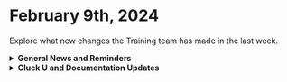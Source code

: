 # February 9th, 2024

Explore what new changes the Training team has made in the last week.

<details>

<summary><strong>General News and Reminders</strong></summary>

* **Game Tip for the Week:** Since you're obviously done with the games I recommended last week (And Palworld since I forgot that), download that demo of Final Fantasy VII Rebirth and be so overwhelmed with epic nostalgia that you weep. Not that I did that...
* **SHOUT OUT** to Muhsin, Sarah, and Kal for successfully taking our [foundations-certification.md](../../cluck-university/rewst-foundations-10x/foundations-certification.md "mention")Exam, and collecting your prestigious **Certified Rewster** badge in Discord.&#x20;
* For those joining us at Right of Boom who couldn't get into the pre-day, we've opened up more seats! You can modify your registration to add out pre-day now!
* Join us in our [Cluck-U Discord channel](https://discord.com/channels/936789089703845988/1121465945295167588) if you have any questions, comments, or concerns!

</details>

<details>

<summary><strong>Cluck U and Documentation Updates</strong></summary>

**What's New at Cluck University?**

* Added a [welcome-and-enrollment.md](../../cluck-university/welcome-and-enrollment.md "mention")page to sign up for our live course schedule and access all the resources you need to get started!
* Updated the [rewst-foundations-10x](../../cluck-university/rewst-foundations-10x/ "mention")page to include links to both self-serve and live sign-ups.

**New & Updated Pages:**

* Added [feb-2nd-2024-inside-the-eye-of-the-brainstrom.md](../roc-open-mics/feb-2nd-2024-inside-the-eye-of-the-brainstrom.md "mention")Open Mic page.
* [known-issues.md](../../documentation/app-platform-coming-soon/known-issues.md "mention")page in the App Platform Section has been updated with the latest.
* Fixed the instructions for the [azure-openai-integration-setup.md](../../documentation/integrations/ai/openai/azure-openai-integration-setup.md "mention")page.
* Fixed steps to get a Form Embed link on the [embedding-a-form-into-an-iframe.md](../../documentation/forms/embedding-a-form-into-an-iframe.md "mention")page.
* Fixed `datadelta` to `datedelta` on [list-of-jinja-filters.md](../../documentation/jinja/list-of-jinja-filters.md "mention")page.

</details>

